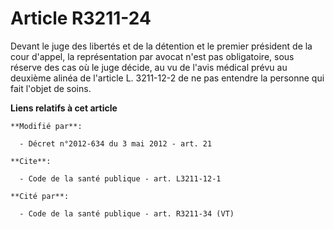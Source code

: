 # Article R3211-24

Devant le juge des libertés et de la détention et le premier président de la cour d'appel, la représentation par avocat n'est
pas obligatoire, sous réserve des cas où le juge décide, au vu de l'avis médical prévu au deuxième alinéa de l'article L.
3211-12-2 de ne pas entendre la personne qui fait l'objet de soins.

**Liens relatifs à cet article**

	**Modifié par**:

	  - Décret n°2012-634 du 3 mai 2012 - art. 21

	**Cite**:

	  - Code de la santé publique - art. L3211-12-1

	**Cité par**:

	  - Code de la santé publique - art. R3211-34 (VT)
